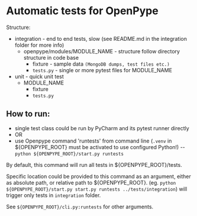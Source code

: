 Automatic tests for OpenPype
============================
Structure:
- integration - end to end tests, slow (see README.md in the integration folder for more info)
    - openpype/modules/MODULE_NAME - structure follow directory structure in code base
        - fixture - sample data `(MongoDB dumps, test files etc.)`
        - `tests.py` - single or more pytest files for MODULE_NAME
- unit - quick unit test 
    - MODULE_NAME   
        - fixture
        - `tests.py`
    
How to run:
----------
- single test class could be run by PyCharm and its pytest runner directly
- OR
- use Openpype command 'runtests' from command line (`.venv` in ${OPENPYPE_ROOT} must be activated to use configured Python!)
-- `python ${OPENPYPE_ROOT}/start.py runtests`
  
By default, this command will run all tests in ${OPENPYPE_ROOT}/tests.

Specific location could be provided to this command as an argument, either as absolute path, or relative path to ${OPENPYPE_ROOT}.
(eg. `python ${OPENPYPE_ROOT}/start.py start.py runtests ../tests/integration`) will trigger only tests in `integration` folder.

See `${OPENPYPE_ROOT}/cli.py:runtests` for other arguments.
